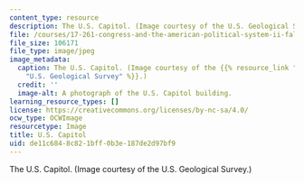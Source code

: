 ```yaml
---
content_type: resource
description: The U.S. Capitol. (Image courtesy of the U.S. Geological Survey.)
file: /courses/17-261-congress-and-the-american-political-system-ii-fall-2005/de11c6848c821bff0b3e187de2d97bf9_17-261f05.jpg
file_size: 106171
file_type: image/jpeg
image_metadata:
  caption: The U.S. Capitol. (Image courtesy of the {{% resource_link "8913686d-eaa1-47f5-9d1b-f5799610f09b"
    "U.S. Geological Survey" %}}.)
  credit: ''
  image-alt: A photograph of the U.S. Capitol building.
learning_resource_types: []
license: https://creativecommons.org/licenses/by-nc-sa/4.0/
ocw_type: OCWImage
resourcetype: Image
title: U.S. Capitol
uid: de11c684-8c82-1bff-0b3e-187de2d97bf9
---
```

The U.S. Capitol. (Image courtesy of the U.S. Geological Survey.)